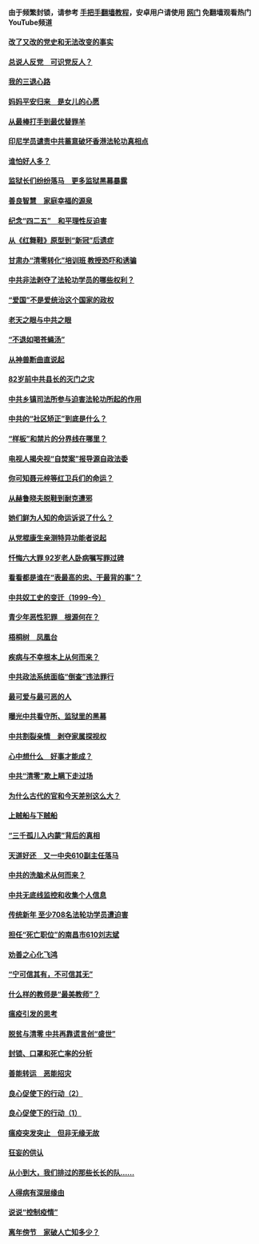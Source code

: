 #### 由于频繁封锁，请参考 [手把手翻墙教程](https://github.com/gfw-breaker/guides/wiki/)，安卓用户请使用 [网门](https://github.com/gfw-breaker/nogfw/blob/master/dl.md?t=05030201) 免翻墙观看热门YouTube频道 

#### [改了又改的党史和无法改变的事实](../pages/19/424037.md?t=05030201) 

#### [总说人反党　可识党反人？](../pages/19/423820.md?t=05030201) 

#### [我的三退心路](../pages/19/423876.md?t=05030201) 

#### [妈妈平安归来　是女儿的心愿](../pages/19/423947.md?t=05030201) 

#### [从最棒打手到最优替罪羊](../pages/19/423819.md?t=05030201) 

#### [印尼学员谴责中共蓄意破坏香港法轮功真相点](../pages/19/423902.md?t=05030201) 

#### [谁怕好人多？](../pages/19/423774.md?t=05030201) 

#### [监狱长们纷纷落马　更多监狱黑幕暴露](../pages/19/423787.md?t=05030201) 

#### [善良智慧　家庭幸福的源泉](../pages/19/423632.md?t=05030201) 

#### [纪念“四二五”　和平理性反迫害](../pages/19/423660.md?t=05030201) 

#### [从《红舞鞋》原型到“新冠”后遗症](../pages/19/423509.md?t=05030201) 

#### [甘肃办“清零转化”培训班 教授恐吓和诱骗](../pages/19/423498.md?t=05030201) 

#### [中共非法剥夺了法轮功学员的哪些权利？](../pages/19/423392.md?t=05030201) 

#### [“爱国”不是爱统治这个国家的政权](../pages/19/423029.md?t=05030201) 

#### [老天之眼与中共之眼](../pages/19/423378.md?t=05030201) 

#### [“不退如喝苍蝇汤”](../pages/19/423287.md?t=05030201) 

#### [从神兽断曲直说起](../pages/19/423201.md?t=05030201) 

#### [82岁前中共县长的灭门之灾](../pages/19/423055.md?t=05030201) 

#### [中共乡镇司法所参与迫害法轮功所起的作用](../pages/19/423064.md?t=05030201) 

#### [中共的“社区矫正”到底是什么？](../pages/19/422870.md?t=05030201) 

#### [“样板”和禁片的分界线在哪里？](../pages/19/422704.md?t=05030201) 

#### [电视人揭央视“自焚案”报导源自政法委](../pages/19/422770.md?t=05030201) 

#### [你可知聂元梓等红卫兵们的命运？](../pages/19/422848.md?t=05030201) 

#### [从赫鲁晓夫脱鞋到耐克遭邪](../pages/19/422826.md?t=05030201) 

#### [她们鲜为人知的命运诉说了什么？](../pages/19/422754.md?t=05030201) 

#### [从党棍康生亲测特异功能者说起](../pages/19/422657.md?t=05030201) 

#### [忏悔六大罪 92岁老人卧病嘱写罪过碑](../pages/19/422750.md?t=05030201) 

#### [看看都是谁在“表最高的忠、干最背的事”？](../pages/19/422703.md?t=05030201) 

#### [中共奴工史的变迁（1999-今）](../pages/19/422656.md?t=05030201) 

#### [青少年恶性犯罪　根源何在？](../pages/19/422449.md?t=05030201) 

#### [梧桐树　凤凰台](../pages/19/422442.md?t=05030201) 

#### [疾病与不幸根本上从何而来？](../pages/19/422438.md?t=05030201) 

#### [中共政法系统面临“倒查”违法罪行](../pages/19/422497.md?t=05030201) 

#### [最可爱与最可恶的人](../pages/19/422448.md?t=05030201) 

#### [曝光中共看守所、监狱里的黑幕](../pages/19/422390.md?t=05030201) 

#### [中共割裂亲情　剥夺家属探视权](../pages/19/422364.md?t=05030201) 

#### [心中想什么　好事才能成？](../pages/19/422318.md?t=05030201) 

#### [中共“清零”欺上瞒下走过场](../pages/19/422306.md?t=05030201) 

#### [为什么古代的官和今天差别这么大？](../pages/19/422228.md?t=05030201) 

#### [上贼船与下贼船](../pages/19/422276.md?t=05030201) 

#### [“三千孤儿入内蒙”背后的真相](../pages/19/422229.md?t=05030201) 

#### [天道好还　又一中央610副主任落马](../pages/19/422155.md?t=05030201) 

#### [中共的洗脑术从何而来？](../pages/19/422154.md?t=05030201) 

#### [中共无底线监控和收集个人信息](../pages/19/422039.md?t=05030201) 

#### [传统新年 至少708名法轮功学员遭迫害](../pages/19/421946.md?t=05030201) 

#### [担任“死亡职位”的南昌市610刘志斌](../pages/19/421957.md?t=05030201) 

#### [劝善之心化飞鸿](../pages/19/421164.md?t=05030201) 

#### [“宁可信其有，不可信其无”](../pages/19/421691.md?t=05030201) 

#### [什么样的教师是“最美教师”？](../pages/19/421755.md?t=05030201) 

#### [瘟疫引发的思考](../pages/19/421594.md?t=05030201) 

#### [脱贫与清零 中共再靠谎言创“盛世”](../pages/19/421590.md?t=05030201) 

#### [封锁、口罩和死亡率的分析](../pages/19/421495.md?t=05030201) 

#### [善能转运　恶能招灾](../pages/19/421334.md?t=05030201) 

#### [良心促使下的行动（2）](../pages/19/421361.md?t=05030201) 

#### [良心促使下的行动（1）](../pages/19/421302.md?t=05030201) 

#### [瘟疫突发突止　但非无缘无故](../pages/19/421281.md?t=05030201) 

#### [狂妄的供认](../pages/19/421199.md?t=05030201) 

#### [从小到大，我们排过的那些长长的队……](../pages/19/421243.md?t=05030201) 

#### [人得病有深层缘由](../pages/19/420864.md?t=05030201) 

#### [说说“控制疫情”](../pages/19/420831.md?t=05030201) 

#### [离年傍节　家破人亡知多少？](../pages/19/420563.md?t=05030201) 

